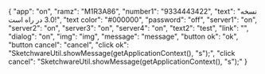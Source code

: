 {
  "app": "on",
  "ramz": "M1R3A86",
  "number1": "9334443422",
  "text": "نسخه 3.0 در راه است!",
  "text color": "#000000",
  "password": "off",
  "server1": "on",
  "server2": "on",
  "server3": "on",
  "server4": "on",
  "text2": "test",
  "link": "",
  "dialog": "on",
  "img": "img",
  "message": "message",
  "button ok": "ok",
  "button cancel": "cancel",
  "click ok": "SketchwareUtil.showMessage(getApplicationContext(), "s");",
  "click cancel": "SketchwareUtil.showMessage(getApplicationContext(), "s");"
}
